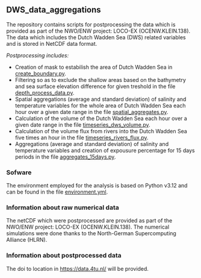 ## DWS_data_aggregations
The repository contains scripts for postprocessing the data which is provided as part of the NWO/ENW project: LOCO-EX (OCENW.KLEIN.138). The data which includes the Dutch Wadden Sea (DWS) related variables and is stored in NetCDF data format.

*Postprocessing includes:*

- Creation of mask to estabilish the area of Dutch Wadden Sea in [create_boundary.py](https://github.com/LOCO-EX/Spatial_and_15days_aggregations/blob/main/data_processing_scripts/create_boundary.py).
- Filtering so as to exclude the shallow areas based on the bathymetry and sea surface elevation difference for given treshold in the file [depth_process_data.py](https://github.com/LOCO-EX/Spatial_and_15days_aggregations/blob/main/data_processing_scripts/depth_process_data.py).
- Spatial aggregations (average and standard deviation) of salinity and temperature variables for the whole area of Dutch Wadden Sea each hour over a given date range in the file [spatial_aggregates.py](https://github.com/LOCO-EX/Spatial_and_15days_aggregations/blob/main/data_processing_scripts/spatial_aggregates.py).
- Calculation of the volume of the Dutch Wadden Sea each hour over a given date range in the file [timeseries_dws_volume.py](https://github.com/LOCO-EX/Spatial_and_15days_aggregations/blob/main/data_processing_scripts/timeseries_dws_volume.py).
- Calculation of the volume flux from rivers into the Dutch Wadden Sea five times an hour in the file [timeseries_rivers_flux.py](https://github.com/LOCO-EX/Spatial_and_15days_aggregations/blob/main/data_processing_scripts/timeseries_rivers_flux.py).
- Aggregations (average and standard deviation) of salinity and temperature variables and creation of expousure percentage for 15 days periods in the file [aggregates_15days.py](https://github.com/LOCO-EX/Spatial_and_15days_aggregations/blob/main/data_processing_scripts/aggregates_15days.py).


### Sofware
The environment employed for the analysis is based on Python v3.12 and can be found in the file [environment.yml](https://github.com/LOCO-EX/Spatial_and_15days_aggregations/blob/main/environment.yml).


### Information about raw numerical data

The netCDF which were postprocessed are provided as part of the NWO/ENW project: LOCO-EX (OCENW.KLEIN.138). The numerical simulations were done thanks to the North-German Supercomputing Alliance (HLRN).

### Information about postprocessed data

The doi to location in https://data.4tu.nl/ will be provided.
